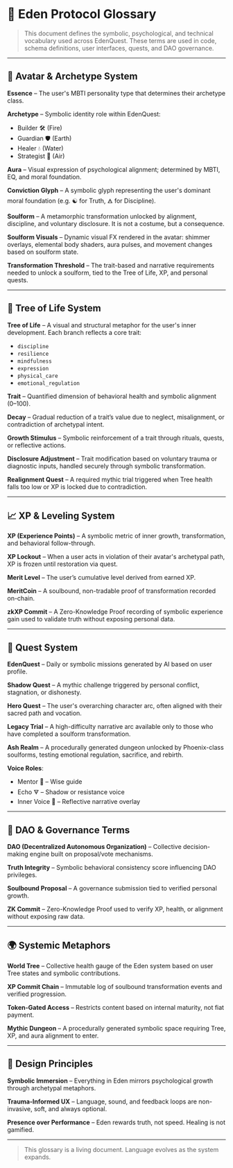 # 📘 Eden Protocol Glossary

> This document defines the symbolic, psychological, and technical vocabulary used across EdenQuest. These terms are used in code, schema definitions, user interfaces, quests, and DAO governance.

---

## 🧠 Avatar & Archetype System

**Essence** – The user's MBTI personality type that determines their archetype class.

**Archetype** – Symbolic identity role within EdenQuest:
- Builder 🛠️ (Fire)
- Guardian 🛡️ (Earth)
- Healer 💧 (Water)
- Strategist 🧬 (Air)

**Aura** – Visual expression of psychological alignment; determined by MBTI, EQ, and moral foundation.

**Conviction Glyph** – A symbolic glyph representing the user's dominant moral foundation (e.g. ☯ for Truth, 🜁 for Discipline).

**Soulform** – A metamorphic transformation unlocked by alignment, discipline, and voluntary disclosure. It is not a costume, but a consequence.

**Soulform Visuals** – Dynamic visual FX rendered in the avatar: shimmer overlays, elemental body shaders, aura pulses, and movement changes based on soulform state.

**Transformation Threshold** – The trait-based and narrative requirements needed to unlock a soulform, tied to the Tree of Life, XP, and personal quests.

---

## 🌳 Tree of Life System

**Tree of Life** – A visual and structural metaphor for the user's inner development. Each branch reflects a core trait:
- `discipline`
- `resilience`
- `mindfulness`
- `expression`
- `physical_care`
- `emotional_regulation`

**Trait** – Quantified dimension of behavioral health and symbolic alignment (0–100).

**Decay** – Gradual reduction of a trait’s value due to neglect, misalignment, or contradiction of archetypal intent.

**Growth Stimulus** – Symbolic reinforcement of a trait through rituals, quests, or reflective actions.

**Disclosure Adjustment** – Trait modification based on voluntary trauma or diagnostic inputs, handled securely through symbolic transformation.

**Realignment Quest** – A required mythic trial triggered when Tree health falls too low or XP is locked due to contradiction.

---

## 📈 XP & Leveling System

**XP (Experience Points)** – A symbolic metric of inner growth, transformation, and behavioral follow-through.

**XP Lockout** – When a user acts in violation of their avatar's archetypal path, XP is frozen until restoration via quest.

**Merit Level** – The user’s cumulative level derived from earned XP.

**MeritCoin** – A soulbound, non-tradable proof of transformation recorded on-chain.

**zkXP Commit** – A Zero-Knowledge Proof recording of symbolic experience gain used to validate truth without exposing personal data.

---

## 🧙 Quest System

**EdenQuest** – Daily or symbolic missions generated by AI based on user profile.

**Shadow Quest** – A mythic challenge triggered by personal conflict, stagnation, or dishonesty.

**Hero Quest** – The user's overarching character arc, often aligned with their sacred path and vocation.

**Legacy Trial** – A high-difficulty narrative arc available only to those who have completed a soulform transformation.

**Ash Realm** – A procedurally generated dungeon unlocked by Phoenix-class soulforms, testing emotional regulation, sacrifice, and rebirth.

**Voice Roles**:
- Mentor 🧙 – Wise guide  
- Echo 🜃 – Shadow or resistance voice  
- Inner Voice 🧬 – Reflective narrative overlay  

---

## 🔐 DAO & Governance Terms

**DAO (Decentralized Autonomous Organization)** – Collective decision-making engine built on proposal/vote mechanisms.

**Truth Integrity** – Symbolic behavioral consistency score influencing DAO privileges.

**Soulbound Proposal** – A governance submission tied to verified personal growth.

**ZK Commit** – Zero-Knowledge Proof used to verify XP, health, or alignment without exposing raw data.

---

## 🌍 Systemic Metaphors

**World Tree** – Collective health gauge of the Eden system based on user Tree states and symbolic contributions.

**XP Commit Chain** – Immutable log of soulbound transformation events and verified progression.

**Token-Gated Access** – Restricts content based on internal maturity, not fiat payment.

**Mythic Dungeon** – A procedurally generated symbolic space requiring Tree, XP, and aura alignment to enter.

---

## 🧬 Design Principles

**Symbolic Immersion** – Everything in Eden mirrors psychological growth through archetypal metaphors.

**Trauma-Informed UX** – Language, sound, and feedback loops are non-invasive, soft, and always optional.

**Presence over Performance** – Eden rewards truth, not speed. Healing is not gamified.

---

> This glossary is a living document. Language evolves as the system expands.
